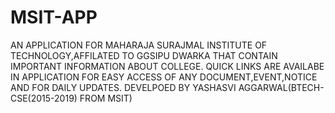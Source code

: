# MSIT-APP
AN APPLICATION FOR MAHARAJA SURAJMAL INSTITUTE OF TECHNOLOGY,AFFILATED TO GGSIPU DWARKA THAT CONTAIN IMPORTANT INFORMATION ABOUT COLLEGE.
QUICK LINKS ARE AVAILABE IN APPLICATION FOR EASY ACCESS OF ANY DOCUMENT,EVENT,NOTICE AND FOR DAILY UPDATES.
DEVELPOED BY YASHASVI AGGARWAL(BTECH-CSE(2015-2019) FROM MSIT)
